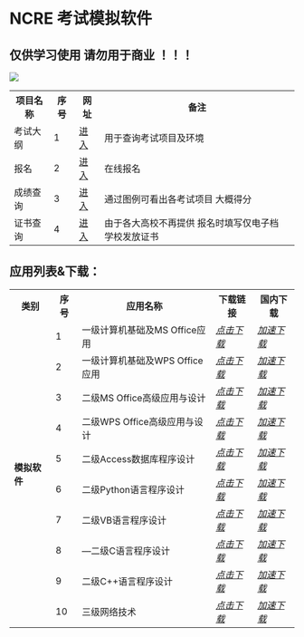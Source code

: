 # NCRE 考试模拟软件

## 仅供学习使用 请勿用于商业 ！！！

![](https://www.neea.edu.cn/res/Home/structure/22051678.png)

<table>
    <tr>
        <th>项目名称</th>
        <th>序号</th>
        <th>网址</th>
        <th>备注</th>
    </tr>
    <tr>
        <td>考试大纲</td>
        <td>1</td>
        <td><a href="https://ncre.neea.edu.cn/xhtml1/report/2306/266-1.htm">进入</a></td>
        <td>用于查询考试项目及环境</td>
    </tr>
    <tr>
        <td>报名</td>
        <td>2</td>
        <td><a href="https://ncre-bm.neea.cn">进入</a></td>
        <td>在线报名</td>
    </tr>
    <tr>
        <td>成绩查询</td>
       <td>3</td>
        <td><a href="https://cjcx.neea.edu.cn/html1/folder/22014/5476-1.htm">进入</a></td>
        <td>通过图例可看出各考试项目 大概得分</td>
    </tr>
    <tr>
        <td>证书查询</td>
        <td>4</td>
        <td><a href="https://zscx.neea.edu.cn/html1/folder/22014/5504-1.htm">进入</a></td>
        <td>由于各大高校不再提供 报名时填写仅电子档 学校发放证书</td>
    </tr>
</table>




## 应用列表&下载：

<table>
    <tr> <th> 类别 </th> <th> 序号 </th> <th> 应用名称 </th> <th> 下载链接 </th> <th> 国内下载 </th> </tr >
    <tr>
        <td rowspan="24"><strong>模拟软件</strong></td>
        <td > 1 </td> <td > 一级计算机基础及MS Office应用</td> <td ><a href="https://github.com/IC58G/NCRE/releases/download/Winx/MS1.Office.exe"><em>点击下载</em></a></td><td><a href="https://gh.sixyin.com/https://github.com/IC58G/NCRE/releases/download/Winx/MS1.Office.exe"><em>加速下载</em></td>
    </tr>
    <tr>
        <td > 2 </td> <td > 一级计算机基础及WPS Office应用</td> <td ><a href="https://github.com/IC58G/NCRE/releases/download/Win/WPS.Office.exe"><em>点击下载</em></a></td><td><a href="https://gh.sixyin.com/https://github.com/IC58G/NCRE/releases/download/Win/MS.Office.exe"><em>加速下载</em></td>
    </tr>
    <tr>
        <td > 3 </td> <td > 二级MS Office高级应用与设计</td> <td ><a href="https://github.com/IC58G/NCRE/releases/download/Win/2.MS.Office.exe"><em>点击下载</em></a></td><td><a href="https://gh.sixyin.com/https://github.com/IC58G/NCRE/releases/download/Win/MS.Office.exe"><em>加速下载</em></td>
    </tr>
    <tr>
        <td > 4 </td> <td > 二级WPS Office高级应用与设计</td> <td ><a href="https://github.com/IC58G/NCRE/releases/download/Win/2.WPS.Office.exe"><em>点击下载</em></a></td><td><a href="https://gh.sixyin.com/https://github.com/IC58G/NCRE/releases/download/Win/2.WPS.Office.exe"><em>加速下载</em></td>
    </tr>
    <tr>
        <td > 5 </td> <td > 二级Access数据库程序设计</td> <td ><a href="https://github.com/IC58G/NCRE/releases/download/Win/2.Access.exe"><em>点击下载</em></a></td><td><a href="https://gh.sixyin.com/https://github.com/IC58G/NCRE/releases/download/Win/2.Access.exe"><em>加速下载</em></td>  
    </tr>
    <tr>
        <td > 6 </td> <td > 二级Python语言程序设计</td> <td ><a href="https://github.com/IC58G/NCRE/releases/download/Win/2.Python.exe"><em>点击下载</em></a></td><td><a href="https://gh.sixyin.com/https://github.com/IC58G/NCRE/releases/download/Win/2.Python.exe"><em>加速下载</em></td>  
    </tr>
    <tr>
        <td > 7 </td> <td > 二级VB语言程序设计</td> <td ><a href="https://github.com/IC58G/NCRE/releases/download/Win/2.VB.exe"><em>点击下载</em></a></td><td><a href="https://gh.sixyin.com/https://github.com/IC58G/NCRE/releases/download/Win/2.VB.exe"><em>加速下载</em></td>  
    </tr>
        <tr>
            <td > 8 </td> <td > —二级C语言程序设计</td> <td ><a href="https://github.com/IC58G/NCRE/releases/download/Win/2.C.exe"><em>点击下载</em></a></td><td><a href="https://gh.sixyin.com/https://github.com/IC58G/NCRE/releases/download/Win/2.C.exe"><em>加速下载</em></td> 
    </tr>
    <tr>
        <td > 9 </td> <td > 二级C++语言程序设计</td> <td ><a href="https://github.com/IC58G/NCRE/releases/download/Win/2.C++.exe"><em>点击下载</em></a></td><td><a href="https://gh.sixyin.com/https://github.com/IC58G/NCRE/releases/download/Win/2.C++.exe"><em>加速下载</em></td>  
    </tr>
    <tr>
        <td > 10 </td> <td > 三级网络技术</td> <td ><a href="https://github.com/IC58G/NCRE/releases/download/Win/3.Network.exe"><em>点击下载</em></a></td><td><a href="https://gh.sixyin.com/https://github.com/IC58G/NCRE/releases/download/Win/3.Network.exe"><em>加速下载</em></td>  
    </tr>
</table>
